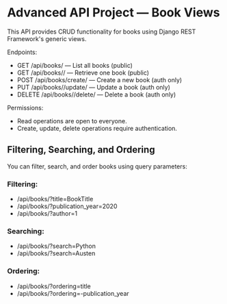 # Advanced API Project — Book Views

This API provides CRUD functionality for books using Django REST Framework's generic views.

Endpoints:
- GET /api/books/ — List all books (public)
- GET /api/books/<id>/ — Retrieve one book (public)
- POST /api/books/create/ — Create a new book (auth only)
- PUT /api/books/<id>/update/ — Update a book (auth only)
- DELETE /api/books/<id>/delete/ — Delete a book (auth only)

Permissions:
- Read operations are open to everyone.
- Create, update, delete operations require authentication.


## Filtering, Searching, and Ordering

You can filter, search, and order books using query parameters:

### Filtering:
- /api/books/?title=BookTitle
- /api/books/?publication_year=2020
- /api/books/?author=1

### Searching:
- /api/books/?search=Python
- /api/books/?search=Austen

### Ordering:
- /api/books/?ordering=title
- /api/books/?ordering=-publication_year